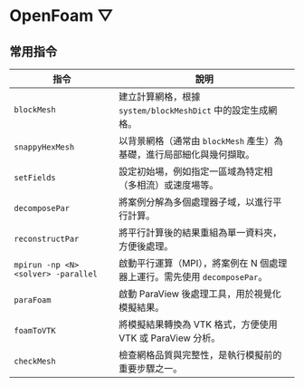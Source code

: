 # OpenFoam ▽
## 常用指令

| 指令         | 說明                                                                 |
|--------------|----------------------------------------------------------------------|
| `blockMesh`  | 建立計算網格，根據 `system/blockMeshDict` 中的設定生成網格。            |
| `snappyHexMesh` | 以背景網格（通常由 `blockMesh` 產生）為基礎，進行局部細化與幾何擷取。     |
| `setFields`  | 設定初始場，例如指定一區域為特定相（多相流）或速度場等。                   |
| `decomposePar` | 將案例分解為多個處理器子域，以進行平行計算。                           |
| `reconstructPar` | 將平行計算後的結果重組為單一資料夾，方便後處理。                     |
| `mpirun -np <N> <solver> -parallel`   | 啟動平行運算（MPI），將案例在 N 個處理器上運行。需先使用 `decomposePar`。|
| `paraFoam`   | 啟動 ParaView 後處理工具，用於視覺化模擬結果。                          |
| `foamToVTK`  | 將模擬結果轉換為 VTK 格式，方便使用 VTK 或 ParaView 分析。                |
| `checkMesh`  | 檢查網格品質與完整性，是執行模擬前的重要步驟之一。                        |


